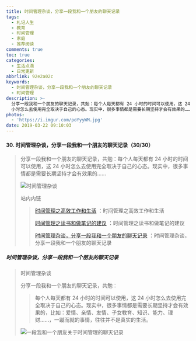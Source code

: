 ```yaml
---
title: 时间管理杂谈，分享一段我和一个朋友的聊天记录
tags:
  - 札记人生
  - 教育
  - 时间管理
  - 家庭
  - 推荐阅读
comments: true
toc: true
categories:
  - 生活点滴
  - 日常更新
abbrlink: 92e2a02c
keywords:
  - 时间管理杂谈，分享一段我和一个朋友的聊天记录
  - 时间管理
description: >-
  分享一段我和一个朋友的聊天记录，共勉：每个人每天都有 24 小时的时间可以使用，这 24
  小时怎么去使用完全取决于自己的心态。现实中，很多事情都是需要长期坚持才会有效果的……
photos:
  - 'https://i.imgur.com/poYyyWM.jpg'
date: 2019-03-22 09:10:03
---
```

<script type="text/javascript" src="/js/src/bai.js"></script>

#### 30. 时间管理杂谈，分享一段我和一个朋友的聊天记录（30/30）
> 分享一段我和一个朋友的聊天记录，共勉：每个人每天都有 24 小时的时间可以使用，这 24 小时怎么去使用完全取决于自己的心态。现实中，很多事情都是需要长期坚持才会有效果的……
>
> ![时间管理杂谈](https://i.imgur.com/e7BRW9k.jpg)
>
> 站内内链
>
>> [时间管理之高效工作和生活](/archives/3bfd4877.html) ：时间管理之高效工作和生活
>>
>> [时间管理之读书和做笔记的建议](/archives/632fb646.html) ：时间管理之读书和做笔记的建议
>>
>> [时间管理杂谈，分享一段我和一个朋友的聊天记录](/archives/92e2a02c.html) ：时间管理杂谈，分享一段我和一个朋友的聊天记录

##### 时间管理杂谈，分享一段我和一个朋友的聊天记录
> 时间管理杂谈
>
> 分享一段我和一个朋友的聊天记录，共勉：
>>
>> 每个人每天都有 24 小时的时间可以使用，这 24 小时怎么去使用完全取决于自己的心态。现实中，很多事情都是需要长期坚持才会有效果的，比如：爱情、亲情、友情、子女教育、知识、能力、理财……，一蹴而就的事情，往往并不是真实的生活。
>
> ![一段我和一个朋友关于时间管理的聊天记录](https://i.imgur.com/mIzBbNi.jpg)
